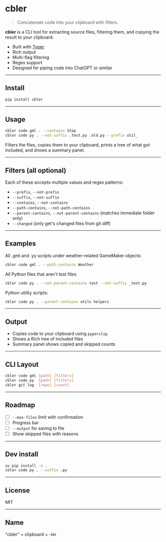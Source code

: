 # cbler

> Concatenate code into your clipboard with filters.

**cbler** is a CLI tool for extracting source files, filtering them, and copying the result to your clipboard.

- Built with [Typer](https://typer.tiangolo.com/)
- Rich output
- Multi-flag filtering
- Regex support
- Designed for piping code into ChatGPT or similar

---

## Install

```bash
pip install cbler
```

---

## Usage

```bash
cbler code gml . --contains Step
cbler code py . --not-suffix .test.py .old.py --prefix util_
```

Filters the files, copies them to your clipboard, prints a tree of what got included, and shows a summary panel.

---

## Filters (all optional)

Each of these accepts multiple values and regex patterns:

- `--prefix`, `--not-prefix`
- `--suffix`, `--not-suffix`
- `--contains`, `--not-contains`
- `--path-contains`, `--not-path-contains`
- `--parent-contains`, `--not-parent-contains` (matches immediate folder only)
- `--changed` (only get's changed files from git diff)

---

## Examples

All .gml and .yy scripts under weather-related GameMaker objects:

```bash
cbler code gml . --path-contains Weather
```

All Python files that aren't test files:

```bash
cbler code py . --not-parent-contains test --not-suffix _test.py
```

Python utility scripts:

```bash
cbler code py . --parent-contains utils helpers
```

---

## Output

- Copies code to your clipboard using `pyperclip`
- Shows a Rich tree of included files
- Summary panel shows copied and skipped counts

---

## CLI Layout

```bash
cbler code gml [path] [filters]
cbler code py  [path] [filters]
cbler git log  [repo] [count]
```

---

## Roadmap

- [ ] `--max-files` limit with confirmation
- [ ] Progress bar
- [ ] `--output` for saving to file
- [ ] Show skipped files with reasons

---

## Dev install

```bash
uv pip install -e .
cbler code py . --suffix .py
```

---

## License

MIT

---

## Name

"cbler" = clipboard + -ler
